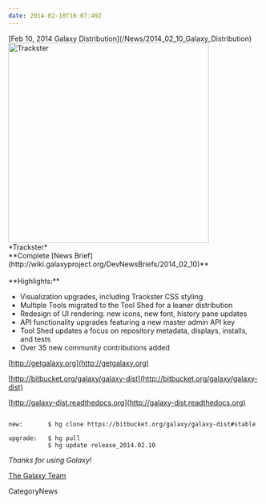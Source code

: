 ```yaml
---
date: 2014-02-10T16:07:49Z
---
```

<div class='newsItemHeader'>[Feb 10, 2014 Galaxy Distribution](/News/2014_02_10_Galaxy_Distribution)</div>

<div class='right'>
<a href='http://usegalaxy.org'><img src='/Images/NewsGraphics/2014_02_10_trackster-css.png' alt='Trackster' width="400" /></a><br />*Trackster*</div>
**Complete [News Brief](http://wiki.galaxyproject.org/DevNewsBriefs/2014_02_10)**
<br />
<br />
**Highlights:**

* Visualization upgrades, including Trackster CSS styling
* Multiple Tools migrated to the Tool Shed for a leaner distribution
* Redesign of UI rendering: new icons, new font, history pane updates
* API functionality upgrades featuring a new master admin API key
* Tool Shed updates a focus on repository metadata, displays, installs, and tests
* Over 35 new community contributions added
 
[http://getgalaxy.org](http://getgalaxy.org)

[http://bitbucket.org/galaxy/galaxy-dist](http://bitbucket.org/galaxy/galaxy-dist)

[http://galaxy-dist.readthedocs.org](http://galaxy-dist.readthedocs.org)

```

new:       $ hg clone https://bitbucket.org/galaxy/galaxy-dist#stable

upgrade:   $ hg pull 
           $ hg update release_2014.02.10
```


*Thanks for using Galaxy!*

[The Galaxy Team](/GalaxyTeam)


CategoryNews
